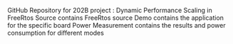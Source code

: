 GitHub Repository for 202B project : Dynamic Performance Scaling in FreeRtos
Source contains FreeRtos source 
Demo contains the application for the specific board
Power Measurement contains the results and power consumption for different modes

